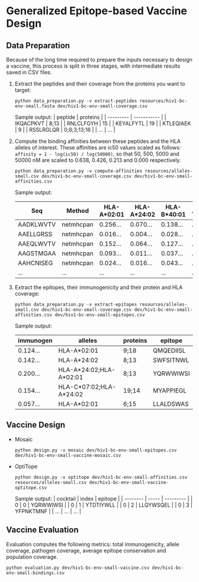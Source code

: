 Generalized Epitope-based Vaccine Design
====

## Data Preparation
Because of the long time required to prepare the inputs necessary to design a vaccine, this process is split in three stages, with intermediate results saved in CSV files.

1. Extract the peptides and their coverage from the proteins you want to target:

   ```
   python data_preparation.py -v extract-peptides resources/hiv1-bc-env-small.fasta dev/hiv1-bc-env-small-coverage.csv
   ```

   Sample output:
   | peptide   | proteins    |
   | --------- | ----------- |
   | IKQACPKVT | 8;13        |
   | RNLCLFGYH | 15          |
   | KEYALFYTL | 19          |
   | KTLEQIAEK | 9           |
   | RSSLRGLQR | 0;8;3;13;16 |
   | ...       | ...         |

2. Compute the binding affinities between these peptides and the HLA alleles of interest. These affinities are ic50 values scaled as follows: `affinity = 1 - log(ic50) / log(50000)`, so that 50, 500, 5000 and 50000 nM are scaled to 0.638, 0.426, 0.213 and 0.000 respectively.

   ```
   python data_preparation.py -v compute-affinities resources/alleles-small.csv dev/hiv1-bc-env-small-coverage.csv dev/hiv1-bc-env-small-affinities.csv
   ```
   
   Sample output:
   
   | Seq       | Method    | HLA-A*02:01 | HLA-A*24:02 | HLA-B*40:01 | ... |
   | --------- | --------- | ----------- | ----------- | ----------- | --- |
   | AADKLWVTV | netmhcpan |      0.256… |      0.070… |      0.138… | ... |
   | AAELLGRSS | netmhcpan |      0.016… |      0.004… |      0.028… | ... |
   | AAEQLWVTV | netmhcpan |      0.152… |      0.064… |      0.127… | ... |
   | AAGSTMGAA | netmhcpan |      0.093… |      0.011… |      0.037… | ... |
   | AAHCNISEG | netmhcpan |      0.024… |      0.016… |      0.043… | ... |
   | ...       | ...       |         ... |         ... |         ... | ... |

3. Extract the epitopes, their immunogenicity and their protein and HLA coverage:

   ```
   python data_preparation.py -v extract-epitopes resources/alleles-small.csv dev/hiv1-bc-env-small-coverage.csv dev/hiv1-bc-env-small-affinities.csv dev/hiv1-bc-env-small-epitopes.csv
   ```
   
   Sample output:
   
   | immunogen | alleles                 | proteins | epitope   |
   | --------- | ----------------------- | -------- | --------- |
   |    0.124… | HLA-A*02:01             | 9;18     | QMQEDIISL |
   |    0.142… | HLA-A*24:02             | 8;13     | SWFSITNWL |
   |    0.200… | HLA-A\*24:02;HLA-A\*02:01 | 8;13     | YQRWWIWSI |
   |    0.154… | HLA-C\*07:02;HLA-A\*24:02 | 19;14    | MYAPPIEGL |
   |    0.057… | HLA-A*02:01             | 6;15     | LLALDSWAS |

## Vaccine Design
 - Mosaic

   ```
   python design.py -v mosaic dev/hiv1-bc-env-small-epitopes.csv dev/hiv1-bc-env-small-vaccine-mosaic.csv
   ```

 - OptiTope
   ```
   python design.py -v optitope dev/hiv1-bc-env-small-affinities.csv resources/alleles-small.csv dev/hiv1-bc-env-small-vaccine-optitope.csv
   ```

   Sample output:
   | cocktail | index | epitope   |
   | -------- | ----- | --------- |
   |  0       |     0 | YQRWWIWSI |
   |  0       |     1 | YTDTIYWLL |
   |  0       |     2 | LLQYWSQEL |
   |  0       |     3 | YFPNKTMNF |
   |      ... |   ... | ...       |  

## Vaccine Evaluation
Evaluation computes the following metrics: total immunogenicity, allele coverage, pathogen coverage, average epitope conservation and population coverage.

```
python evaluation.py dev/hiv1-bc-env-small-vaccine.csv dev/hiv1-bc-env-small-bindings.csv
```